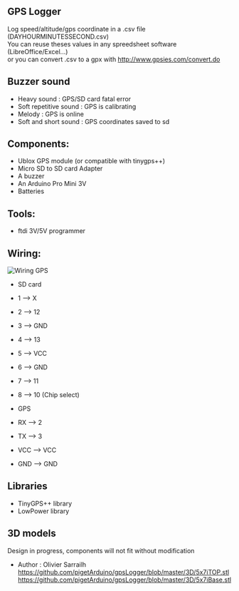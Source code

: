 GPS Logger
----------

Log speed/altitude/gps coordinate in a .csv file (DAYHOURMINUTESSECOND.csv)   
You can reuse theses values in any spreedsheet software (LibreOffice/Excel...)   
or you can convert .csv to a gpx with http://www.gpsies.com/convert.do   

## Buzzer sound
* Heavy sound : GPS/SD card fatal error
* Soft repetitive sound : GPS is calibrating
* Melody : GPS is online
* Soft and short sound : GPS coordinates saved to sd  

## Components:
  * Ublox GPS module (or compatible with tinygps++)
  * Micro SD to SD card Adapter
  * A buzzer
  * An Arduino Pro Mini 3V
  * Batteries

##  Tools:
 * ftdi 3V/5V programmer

## Wiring:
![Wiring GPS](https://github.com/pigetArduino/gpsLogger/blob/master/doc/gpsLogger_wiring.png)
*  SD card 
*  1 --> X
*  2 --> 12
*  3 --> GND
*  4 --> 13
*  5 --> VCC
*  6 --> GND
*  7 --> 11
*  8 --> 10 (Chip select)

*  GPS
*  RX --> 2
*  TX --> 3
*  VCC --> VCC
*  GND --> GND

## Libraries
  * TinyGPS++ library
  * LowPower library

## 3D models
Design in progress, components will not fit without modification
* Author : Olivier Sarrailh
https://github.com/pigetArduino/gpsLogger/blob/master/3D/5x7iTOP.stl
https://github.com/pigetArduino/gpsLogger/blob/master/3D/5x7iBase.stl



